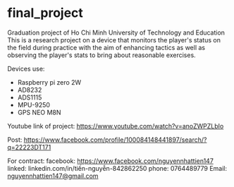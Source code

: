# final_project

Graduation project of Ho Chi Minh University of Technology and Education
This is a research project on a device that monitors the player's status on the field during practice with the aim of enhancing tactics as well as observing the player's stats to bring about reasonable exercises.

Devices use:

- Raspberry pi zero 2W
- AD8232
- ADS1115
- MPU-9250
- GPS NEO M8N

Youtube link of project:
https://www.youtube.com/watch?v=anoZWPZLbIo

Post:
https://www.facebook.com/profile/100084148441897/search/?q=22223DT171

For contract:
facebook: https://www.facebook.com/nguyennhattien147
linked: linkedin.com/in/tiến-nguyễn-842862250
phone: 0764489779
Email: nguyennhattien147@gmail.com

